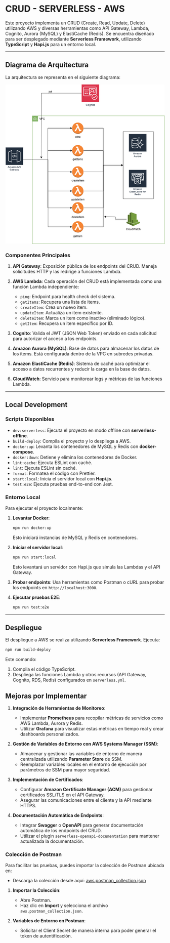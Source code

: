 # CRUD - SERVERLESS - AWS

Este proyecto implementa un CRUD (Create, Read, Update, Delete) utilizando AWS y diversas herramientas como API Gateway, Lambda, Cognito, Aurora (MySQL) y ElastiCache (Redis). Se encuentra diseñado para ser desplegado mediante **Serverless Framework**, utilizando **TypeScript** y **Hapi.js** para un entorno local.

---

## **Diagrama de Arquitectura**
La arquitectura se representa en el siguiente diagrama:

![Arquitectura](./doc/assets/descarga.png)


### **Componentes Principales**

1. **API Gateway**: Exposición pública de los endpoints del CRUD. Maneja solicitudes HTTP y las redirige a funciones Lambda.

2. **AWS Lambda**: Cada operación del CRUD está implementada como una función Lambda independiente:
   - `ping`: Endpoint para health check del sistema.
   - `getItems`: Recupera una lista de items.
   - `createItem`: Crea un nuevo item.
   - `updateItem`: Actualiza un item existente.
   - `deleteItem`: Marca un item como inactivo (eliminado lógico).
   - `getItem`: Recupera un item específico por ID.

3. **Cognito**: Valida el JWT (JSON Web Token) enviado en cada solicitud para autorizar el acceso a los endpoints.

4. **Amazon Aurora (MySQL)**: Base de datos para almacenar los datos de los items. Está configurada dentro de la VPC en subredes privadas.

5. **Amazon ElastiCache (Redis)**: Sistema de caché para optimizar el acceso a datos recurrentes y reducir la carga en la base de datos.

6. **CloudWatch**: Servicio para monitorear logs y métricas de las funciones Lambda.

---

## **Local Development**

### **Scripts Disponibles**
- `dev:serverless`: Ejecuta el proyecto en modo offline con **serverless-offline**.
- `build-deploy`: Compila el proyecto y lo despliega a AWS.
- `docker:up`: Levanta los contenedores de MySQL y Redis con **docker-compose**.
- `docker:down`: Detiene y elimina los contenedores de Docker.
- `lint:cache`: Ejecuta ESLint con caché.
- `lint`: Ejecuta ESLint sin caché.
- `format`: Formatea el código con Prettier.
- `start:local`: Inicia el servidor local con **Hapi.js**.
- `test:e2e`: Ejecuta pruebas end-to-end con Jest.

### **Entorno Local**
Para ejecutar el proyecto localmente:
1. **Levantar Docker**:
   ```bash
   npm run docker:up
   ```
   Esto iniciará instancias de MySQL y Redis en contenedores.

2. **Iniciar el servidor local**:
   ```bash
   npm run start:local
   ```
   Esto levantará un servidor con Hapi.js que simula las Lambdas y el API Gateway.

3. **Probar endpoints**:
   Usa herramientas como Postman o cURL para probar los endpoints en `http://localhost:3000`.

4. **Ejecutar pruebas E2E**:
   ```bash
   npm run test:e2e
   ```

---

## **Despliegue**
El despliegue a AWS se realiza utilizando **Serverless Framework**. Ejecuta:
```bash
npm run build-deploy
```
Este comando:
1. Compila el código TypeScript.
2. Despliega las funciones Lambda y otros recursos (API Gateway, Cognito, RDS, Redis) configurados en `serverless.yml`.

## **Mejoras por Implementar**

1. **Integración de Herramientas de Monitoreo**:
   - Implementar **Prometheus** para recopilar métricas de servicios como AWS Lambda, Aurora y Redis.
   - Utilizar **Grafana** para visualizar estas métricas en tiempo real y crear dashboards personalizados.

2. **Gestión de Variables de Entorno con AWS Systems Manager (SSM)**:
   - Almacenar y gestionar las variables de entorno de manera centralizada utilizando **Parameter Store** de SSM.
   - Reemplazar variables locales en el entorno de ejecución por parámetros de SSM para mayor seguridad.

3. **Implementación de Certificados**:
   - Configurar **Amazon Certificate Manager (ACM)** para gestionar certificados SSL/TLS en el API Gateway.
   - Asegurar las comunicaciones entre el cliente y la API mediante HTTPS.

4. **Documentación Automática de Endpoints**:
   - Integrar **Swagger** o **OpenAPI** para generar documentación automática de los endpoints del CRUD.
   - Utilizar el plugin `serverless-openapi-documentation` para mantener actualizada la documentación.

### **Colección de Postman**

Para facilitar las pruebas, puedes importar la colección de Postman ubicada en:

- Descarga la colección desde aquí: [aws.postman_collection.json](./doc/aws.postman_collection.json)

1. **Importar la Colección**:
   - Abre Postman.
   - Haz clic en **Import** y selecciona el archivo `aws.postman_collection.json`.

2. **Variables de Entorno en Postman**:
   - Solicitar el Client Secret de manera interna para poder generar el token de autentificación.